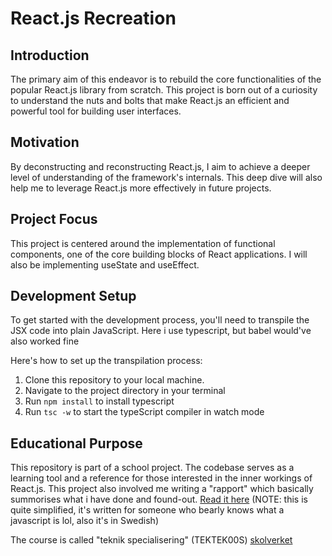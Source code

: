 # React.js Recreation
## Introduction
The primary aim of this endeavor is to rebuild the core functionalities of the popular React.js library from scratch. This project is born out of a curiosity to understand the nuts and bolts that make React.js an efficient and powerful tool for building user interfaces.

## Motivation
By deconstructing and reconstructing React.js, I aim to achieve a deeper level of understanding of the framework's internals. This deep dive will also help me to leverage React.js more effectively in future projects.

## Project Focus
This project is centered around the implementation of functional components, one of the core building blocks of React applications. I will also be implementing useState and useEffect.

## Development Setup
To get started with the development process, you'll need to transpile the JSX code into plain JavaScript. Here i use typescript, but babel would've also worked fine

Here's how to set up the transpilation process:

1. Clone this repository to your local machine.
2. Navigate to the project directory in your terminal
3. Run `npm install` to install typescript
4. Run `tsc -w` to start the typeScript compiler in watch mode

## Educational Purpose
This repository is part of a school project. The codebase serves as a learning tool and a reference for those interested in the inner workings of React.js.
This project also involved me writing a "rapport" which basically summorises what i have done and found-out. [Read it here](https://docs.google.com/document/d/1jAhyUSjy2ixFD2Cwu3xIXRi2NTb1gv5s3ZiWpg0LPe4/edit?usp=sharing) (NOTE: this is quite simplified, it's written for someone who bearly knows what a javascript is lol, also it's in Swedish)

The course is called "teknik specialisering" (TEKTEK00S) [skolverket](https://www.skolverket.se/undervisning/gymnasieskolan/laroplan-program-och-amnen-i-gymnasieskolan/gymnasieprogrammen/program/gymnasieingenjor---vidareutbildning-i-form-av-ett-fjarde-tekniskt-ar;jsessionid=532015DC21C3C52A0D018832804C8BA9?url=-996270488%2Fsyllabuscw%2Fjsp%2Fsubject.htm%3FsubjectCode%3DTEK%26courseCode%3DTEKTEK00S%26lang%3D%26tos%3Dgy&sv.url=12.189c87ae1623366ff3738d9#anchor_TEKTEK00S)



